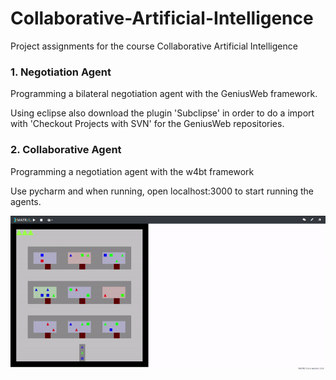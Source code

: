 # Collaborative-Artificial-Intelligence
Project assignments for the course Collaborative Artificial Intelligence

### 1. Negotiation Agent
Programming a bilateral negotiation agent with the GeniusWeb framework.

Using eclipse also download the plugin 'Subclipse' in order to do a import with 'Checkout Projects with SVN' for the GeniusWeb repositories.

### 2. Collaborative Agent
Programming a negotiation agent with the w4bt framework

Use pycharm and when running, open localhost:3000 to start running the agents.  

![](https://github.com/Kevin-RN/Collaborative-Artificial-Intelligence/blob/master/ezgif-2-eb2eaf77869a.gif)
